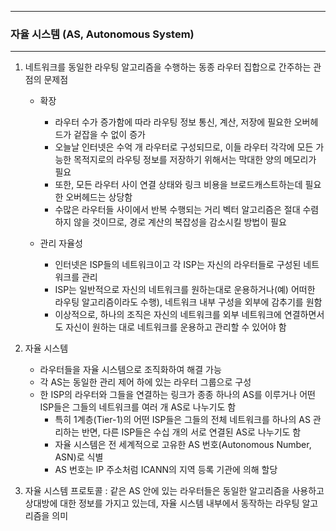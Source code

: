 -----
### 자율 시스템 (AS, Autonomous System)
-----
1. 네트워크를 동일한 라우팅 알고리즘을 수행하는 동종 라우터 집합으로 간주하는 관점의 문제점
   - 확장
     + 라우터 수가 증가함에 따라 라우팅 정보 통신, 계산, 저장에 필요한 오버헤드가 겉잡을 수 없이 증가
     + 오늘날 인터넷은 수억 개 라우터로 구성되므로, 이들 라우터 각각에 모든 가능한 목적지로의 라우팅 정보를 저장하기 위해서는 막대한 양의 메모리가 필요
     + 또한, 모든 라우터 사이 연결 상태와 링크 비용을 브로드캐스트하는데 필요한 오버헤드는 상당함
     + 수많은 라우터들 사이에서 반복 수행되는 거리 벡터 알고리즘은 절대 수렴하지 않을 것이므로, 경로 계산의 복잡성을 감소시킬 방법이 필요

   - 관리 자율성
     + 인터넷은 ISP들의 네트워크이고 각 ISP는 자신의 라우터들로 구성된 네트워크를 관리
     + ISP는 일반적으로 자신의 네트워크를 원하는대로 운용하거나(예) 어떠한 라우팅 알고리즘이라도 수행), 네트워크 내부 구성을 외부에 감추기를 원함
     + 이상적으로, 하나의 조직은 자신의 네트워크를 외부 네트워크에 연결하면서도 자신이 원하는 대로 네트워크를 운용하고 관리할 수 있어야 함

2. 자율 시스템
   - 라우터들을 자율 시스템으로 조직화하여 해결 가능
   - 각 AS는 동일한 관리 제어 하에 있는 라우터 그룹으로 구성
   - 한 ISP의 라우터와 그들을 연결하는 링크가 종종 하나의 AS를 이루거나 어떤 ISP들은 그들의 네트워크를 여러 개 AS로 나누기도 함
     + 특히 1계층(Tier-1)의 어떤 ISP들은 그들의 전체 네트워크를 하나의 AS 관리하는 반면, 다른 ISP들은 수십 개의 서로 연결된 AS로 나누기도 함
     + 자율 시스템은 전 세계적으로 고유한 AS 번호(Autonomous Number, ASN)로 식별
     + AS 번호는 IP 주소처럼 ICANN의 지역 등록 기관에 의해 할당

3. 자율 시스템 프로토콜 : 같은 AS 안에 있는 라우터들은 동일한 알고리즘을 사용하고 상대방에 대한 정보를 가지고 있는데, 자율 시스템 내부에서 동작하는 라우팅 알고리즘을 의미
